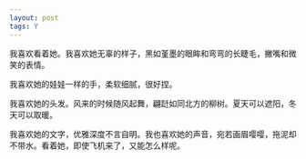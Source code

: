 ```yaml
---
layout: post
tags: Y
---
```


我喜欢看着她。我喜欢她无辜的样子，黑如堇墨的眼眸和弯弯的长睫毛，撇嘴和微笑的表情。

我喜欢她的娃娃一样的手，柔软细腻，很好捏。

我喜欢她的头发。风来的时候随风起舞，翩跹如同北方的柳树。夏天可以遮阳，冬天可以取暖。

我喜欢她的文字，优雅深度不言自明。我也喜欢她的声音，宛若画眉嘤嘤，拖泥却不带水。看着她，即使飞机来了，又能怎么样呢。

